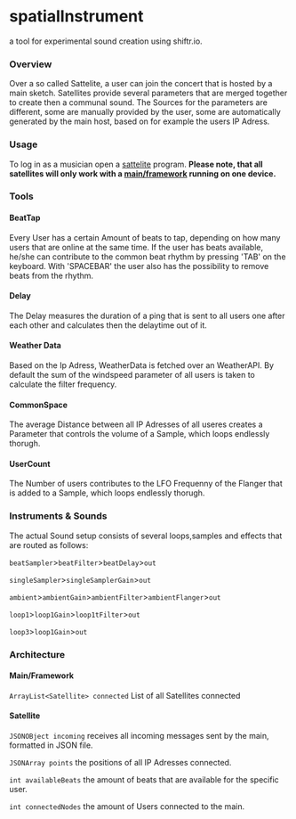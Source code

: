 # spatialInstrument

a tool for experimental sound creation using shiftr.io.

### Overview
Over a so called Sattelite, a user can join the concert that is hosted by a main sketch. Satellites provide several parameters that are merged together to create then a communal sound. The Sources for the parameters are different, some are manually provided by the user, some are automatically generated by the main host, based on for example the users IP Adress.

### Usage
To log in as a musician open a [sattelite]() program. **Please note, that all satellites will only work with a [main/framework]() running on one device.**



### Tools

#### BeatTap
Every User has a certain Amount of beats to tap, depending on how many users that are online at the same time. If the user has beats available, he/she can contribute to the common beat rhythm by pressing 'TAB' on the keyboard. With 'SPACEBAR' the user also has the possibility to remove beats from the rhythm.
#### Delay
The Delay measures the duration of a ping that is sent to all users one after each other and calculates then the delaytime out of it.
#### Weather Data
Based on the Ip Adress, WeatherData is fetched over an WeatherAPI. By default the sum of the windspeed parameter of all users is taken to calculate the filter frequency.
#### CommonSpace
The average Distance between all IP Adresses of all useres creates a Parameter that controls the volume of a Sample, which loops endlessly thorugh.
#### UserCount
The Number of users contributes to the LFO Frequenny of the Flanger that is added to a Sample, which loops endlessly thorugh.

### Instruments & Sounds
The actual Sound setup consists of several loops,samples and effects that are routed as follows:

```beatSampler```>```beatFilter```>```beatDelay```>```out```

```singleSampler```>```singleSamplerGain```>```out```

```ambient```>```ambientGain```>```ambientFilter```>```ambientFlanger```>```out```

```loop1```>```loop1Gain```>```loop1tFilter```>```out```

```loop3```>```loop1Gain```>```out```



### Architecture
#### Main/Framework
```ArrayList<Satellite> connected``` List of all Satellites connected
#### Satellite
```JSONOBject incoming```   receives all incoming messages sent by the main, formatted in JSON file.

```JSONArray points```      the positions of all IP Adresses connected.

```int availableBeats```    the amount of beats that are available for the specific user.

```int connectedNodes```    the amount of Users connected to the main.

